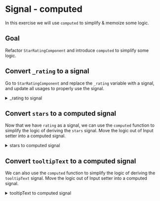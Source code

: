 # Signal - computed

In this exercise we will use `computed` to simplify & memoize some logic.

## Goal

Refactor `StarRatingComponent` and introduce `computed` to simplify some logic.

## Convert `_rating` to a signal

Go to `StarRatingComponent` and replace the `_rating` variable with a signal, and update all usages to properly use the signal.

<details>
  <summary>_rating to signal</summary>

```diff
// src/app/ui/pattern/star-rating/star-rating.component.ts

+import { signal } from '@angular/core';

- private _rating = 5;
+ private _rating = signal(5);

@Input()
set rating(rating: number | undefined) {
-  this._rating = rating || 0;
+  this._rating.set(rating || 0);

-  const scaledRating = this._rating / (this.range / this.numStars);
+  const scaledRating = this._rating() / (this.range / this.numStars);
}

get rating(): number {
-  return this._rating;
+  return this._rating();
}
```

</details>

## Convert `stars` to a computed signal

Now that we have `rating` as a signal, we can use the `computed` function to simplify the logic of deriving the `stars` signal.
Move the logic out of Input setter into a computed signal.

<details>
  <summary>stars to computed signal</summary>

```diff
// src/app/ui/pattern/star-rating/star-rating.component.ts

+import { computed } from '@angular/core';

-stars: number[] = starsArray;
+stars = computed(() => {
+  const scaledRating = this._rating() / (this.range / this.numStars);
+  const full = Math.floor(scaledRating);
+  const half = scaledRating % 1 > 0.5 ? 1 : 0;
+  const empty = this.numStars - full - half;
+  return new Array(full)
+    .fill(1)
+    .concat(new Array(half).fill(0))
+    .concat(new Array(empty).fill(-1));
+});
```

Update the template and call the `stars()` signal in the for loop.

```diff
-@for (fill of stars; track fill) {
+@for (fill of stars(); track fill) {
```

Remove the logic from the setter as it's not needed anymore.

It should look like this after the change: 
```ts
// src/app/ui/pattern/star-rating/star-rating.component.ts

@Input()
set rating(rating: number | undefined) {
  this._rating.set(rating || 0);
  this.setToolTopText(this.rating);
}
```

</details>

## Convert `tooltipText` to a computed signal

We can also use the `computed` function to simplify the logic of deriving the `tooltipText` signal.
Move the logic out of Input setter into a computed signal.

<details>
  <summary>tooltipText to computed signal</summary>

```diff
// src/app/ui/pattern/star-rating/star-rating.component.ts

+import { computed } from '@angular/core';

-tooltipText = `0 average rating`;
+tooltipText = computed(() => `${this._rating()} average rating`);
```

Update the template and call the `tooltipText()` signal.
```diff
<span class="tooltip">
-  {{ tooltipText }}
+  {{ tooltipText() }}
</span>
```

Remove `setToolTopText` method, as it's not needed anymore.

Also remove the call from the setter as it's not needed anymore.

It should look like this after the change:

```ts
private _rating = signal(5);
@Input()
set rating(rating: number | undefined) {
  this._rating.set(rating || 0);
}
get rating(): number {
  return this._rating();
}
```

</details>

